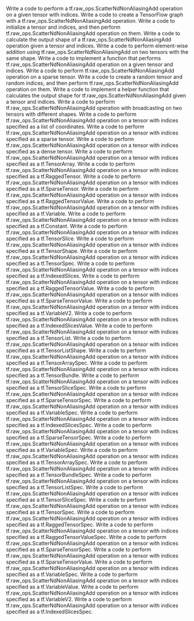 Write a code to perform a tf.raw_ops.ScatterNdNonAliasingAdd operation on a given tensor with indices.
Write a code to create a TensorFlow graph with a tf.raw_ops.ScatterNdNonAliasingAdd operation.
Write a code to initialize a tensor and indices, and then perform tf.raw_ops.ScatterNdNonAliasingAdd operation on them.
Write a code to calculate the output shape of a tf.raw_ops.ScatterNdNonAliasingAdd operation given a tensor and indices.
Write a code to perform element-wise addition using tf.raw_ops.ScatterNdNonAliasingAdd on two tensors with the same shape.
Write a code to implement a function that performs tf.raw_ops.ScatterNdNonAliasingAdd operation on a given tensor and indices.
Write a code to perform tf.raw_ops.ScatterNdNonAliasingAdd operation on a sparse tensor.
Write a code to create a random tensor and random indices, and then perform tf.raw_ops.ScatterNdNonAliasingAdd operation on them.
Write a code to implement a helper function that calculates the output shape for tf.raw_ops.ScatterNdNonAliasingAdd given a tensor and indices.
Write a code to perform tf.raw_ops.ScatterNdNonAliasingAdd operation with broadcasting on two tensors with different shapes.
Write a code to perform tf.raw_ops.ScatterNdNonAliasingAdd operation on a tensor with indices specified as a list of coordinates.
Write a code to perform tf.raw_ops.ScatterNdNonAliasingAdd operation on a tensor with indices specified as a sparse tensor.
Write a code to perform tf.raw_ops.ScatterNdNonAliasingAdd operation on a tensor with indices specified as a dense tensor.
Write a code to perform tf.raw_ops.ScatterNdNonAliasingAdd operation on a tensor with indices specified as a tf.TensorArray.
Write a code to perform tf.raw_ops.ScatterNdNonAliasingAdd operation on a tensor with indices specified as a tf.RaggedTensor.
Write a code to perform tf.raw_ops.ScatterNdNonAliasingAdd operation on a tensor with indices specified as a tf.SparseTensor.
Write a code to perform tf.raw_ops.ScatterNdNonAliasingAdd operation on a tensor with indices specified as a tf.RaggedTensorValue.
Write a code to perform tf.raw_ops.ScatterNdNonAliasingAdd operation on a tensor with indices specified as a tf.Variable.
Write a code to perform tf.raw_ops.ScatterNdNonAliasingAdd operation on a tensor with indices specified as a tf.Constant.
Write a code to perform tf.raw_ops.ScatterNdNonAliasingAdd operation on a tensor with indices specified as a tf.TensorSlice.
Write a code to perform tf.raw_ops.ScatterNdNonAliasingAdd operation on a tensor with indices specified as a tf.TensorShape.
Write a code to perform tf.raw_ops.ScatterNdNonAliasingAdd operation on a tensor with indices specified as a tf.TensorSpec.
Write a code to perform tf.raw_ops.ScatterNdNonAliasingAdd operation on a tensor with indices specified as a tf.IndexedSlices.
Write a code to perform tf.raw_ops.ScatterNdNonAliasingAdd operation on a tensor with indices specified as a tf.RaggedTensorValue.
Write a code to perform tf.raw_ops.ScatterNdNonAliasingAdd operation on a tensor with indices specified as a tf.SparseTensorValue.
Write a code to perform tf.raw_ops.ScatterNdNonAliasingAdd operation on a tensor with indices specified as a tf.VariableV2.
Write a code to perform tf.raw_ops.ScatterNdNonAliasingAdd operation on a tensor with indices specified as a tf.IndexedSlicesValue.
Write a code to perform tf.raw_ops.ScatterNdNonAliasingAdd operation on a tensor with indices specified as a tf.TensorList.
Write a code to perform tf.raw_ops.ScatterNdNonAliasingAdd operation on a tensor with indices specified as a tf.TensorListShape.
Write a code to perform tf.raw_ops.ScatterNdNonAliasingAdd operation on a tensor with indices specified as a tf.TensorArraySpec.
Write a code to perform tf.raw_ops.ScatterNdNonAliasingAdd operation on a tensor with indices specified as a tf.TensorBundle.
Write a code to perform tf.raw_ops.ScatterNdNonAliasingAdd operation on a tensor with indices specified as a tf.TensorSliceSpec.
Write a code to perform tf.raw_ops.ScatterNdNonAliasingAdd operation on a tensor with indices specified as a tf.SparseTensorSpec.
Write a code to perform tf.raw_ops.ScatterNdNonAliasingAdd operation on a tensor with indices specified as a tf.VariableSpec.
Write a code to perform tf.raw_ops.ScatterNdNonAliasingAdd operation on a tensor with indices specified as a tf.IndexedSlicesSpec.
Write a code to perform tf.raw_ops.ScatterNdNonAliasingAdd operation on a tensor with indices specified as a tf.SparseTensorSpec.
Write a code to perform tf.raw_ops.ScatterNdNonAliasingAdd operation on a tensor with indices specified as a tf.VariableSpec.
Write a code to perform tf.raw_ops.ScatterNdNonAliasingAdd operation on a tensor with indices specified as a tf.TensorArraySpec.
Write a code to perform tf.raw_ops.ScatterNdNonAliasingAdd operation on a tensor with indices specified as a tf.TensorBundleSpec.
Write a code to perform tf.raw_ops.ScatterNdNonAliasingAdd operation on a tensor with indices specified as a tf.TensorListSpec.
Write a code to perform tf.raw_ops.ScatterNdNonAliasingAdd operation on a tensor with indices specified as a tf.TensorSliceSpec.
Write a code to perform tf.raw_ops.ScatterNdNonAliasingAdd operation on a tensor with indices specified as a tf.TensorSpec.
Write a code to perform tf.raw_ops.ScatterNdNonAliasingAdd operation on a tensor with indices specified as a tf.RaggedTensorSpec.
Write a code to perform tf.raw_ops.ScatterNdNonAliasingAdd operation on a tensor with indices specified as a tf.RaggedTensorValueSpec.
Write a code to perform tf.raw_ops.ScatterNdNonAliasingAdd operation on a tensor with indices specified as a tf.SparseTensorSpec.
Write a code to perform tf.raw_ops.ScatterNdNonAliasingAdd operation on a tensor with indices specified as a tf.SparseTensorValue.
Write a code to perform tf.raw_ops.ScatterNdNonAliasingAdd operation on a tensor with indices specified as a tf.VariableSpec.
Write a code to perform tf.raw_ops.ScatterNdNonAliasingAdd operation on a tensor with indices specified as a tf.VariableValue.
Write a code to perform tf.raw_ops.ScatterNdNonAliasingAdd operation on a tensor with indices specified as a tf.VariableV2.
Write a code to perform tf.raw_ops.ScatterNdNonAliasingAdd operation on a tensor with indices specified as a tf.IndexedSlicesSpec.